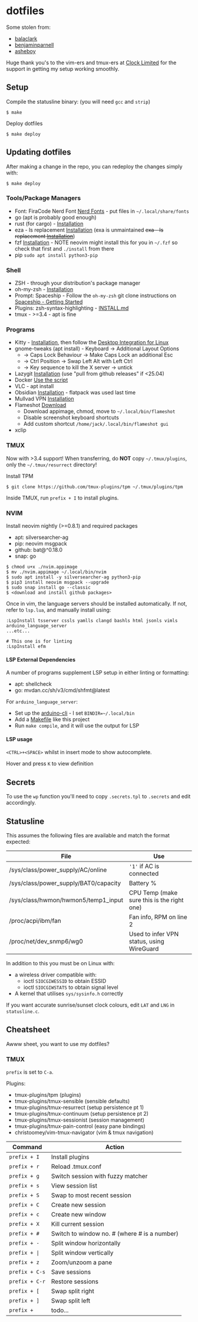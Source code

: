 # dotfiles

Some stolen from:
 - [balaclark](https://github.com/balaclark/dotfiles)
 - [benjaminparnell](https://github.com/benjaminparnell/dotfiles)
 - [asheboy](https://github.com/Asheboy/dotfiles)

Huge thank you's to the vim-ers and tmux-ers at [Clock Limited](https://github.com/clocklimited) for the support in getting my setup working smoothly.

## Setup

Compile the statusline binary: (you will need `gcc` and `strip`)

```
$ make
```

Deploy dotfiles

```
$ make deploy
```

## Updating dotfiles

After making a change in the repo, you can redeploy the changes simply with:

```
$ make deploy
```

### Tools/Package Managers

 - Font: FiraCode Nerd Font [Nerd Fonts](https://www.nerdfonts.com/) - put files in `~/.local/share/fonts`
 - go (apt is probably good enough)
 - rust (for cargo) - [Installation](https://rustup.rs/)
 - eza - ls replacement [Installation](https://eza.rocks/) (exa is unmaintained ~~exa - ls replacement [Installation](https://the.exa.website/install)~~)
 - fzf [Installation](https://github.com/junegunn/fzf#installation) - NOTE neovim might install this for you in `~/.fzf` so check that first and `./install` from there
 - pip `sudo apt install python3-pip`

### Shell

 - ZSH - through your distribution's package manager
 - oh-my-zsh - [Installation](https://ohmyz.sh/#install)
 - Prompt: Spaceship - Follow the `oh-my-zsh` git clone instructions on [Spaceship - Getting Started](https://spaceship-prompt.sh/getting-started/)
 - Plugins: zsh-syntax-highlighting - [INSTALL.md](https://github.com/zsh-users/zsh-syntax-highlighting/blob/master/INSTALL.md#oh-my-zsh)
 - tmux - >=3.4 - apt is fine

### Programs

 - Kitty - [Installation](https://sw.kovidgoyal.net/kitty/binary/#binary-install), then follow the [Desktop Integration for Linux](https://sw.kovidgoyal.net/kitty/binary/#desktop-integration-on-linux)
 - gnome-tweaks (apt install) - Keyboard -> Additional Layout Options
   - -> Caps Lock Behaviour -> Make Caps Lock an additional Esc
   - -> Ctrl Position -> Swap Left Alt with Left Ctrl
   - -> Key sequence to kill the X server -> untick
 - Lazygit [Installation](https://github.com/jesseduffield/lazygit#installation) (use "pull from github releases" if <25.04)
 - Docker [Use the script](https://docs.docker.com/engine/install/ubuntu/#install-using-the-convenience-script)
 - VLC - apt install
 - Obsidian [Installation](https://help.obsidian.md/install) - flatpack was used last time
 - Mullvad VPN [Installation](https://mullvad.net/en/download/vpn/linux)
 - Flameshot [Download](https://flameshot.org/#download)
   - Download appimage, chmod, move to `~/.local/bin/flameshot`
   - Disable screenshot keyboard shortcuts
   - Add custom shortcut `/home/jack/.local/bin/flameshot gui`
 - xclip


### TMUX

Now with >3.4 support! When transferring, do **NOT** copy `~/.tmux/plugins`, only the `~/.tmux/resurrect` directory!

Install TPM

```
$ git clone https://github.com/tmux-plugins/tpm ~/.tmux/plugins/tpm
```

Inside TMUX, run `prefix + I` to install plugins.

### NVIM

Install neovim nightly (>=0.8.1) and required packages
 - apt: silversearcher-ag
 - pip: neovim msgpack
 - github: bat@^0.18.0
 - snap: go

```
$ chmod u+x ./nvim.appimage
$ mv ./nvim.appimage ~/.local/bin/nvim
$ sudo apt install -y silversearcher-ag python3-pip
$ pip3 install neovim msgpack --upgrade
$ sudo snap install go --classic
$ <download and install github packages>
```

Once in vim, the language servers should be installed automatically. If not, refer to `lsp.lua`, and manually install using:

```
:LspInstall tsserver cssls yamlls clangd bashls html jsonls vimls arduino_language_server
...etc...

# This one is for linting
:LspInstall efm
```

#### LSP External Dependencies

A number of programs supplement LSP setup in either linting or formatting:
 - apt: shellcheck
 - go: mvdan.cc/sh/v3/cmd/shfmt@latest

For `arduino_language_server`:
 - Set up the [arduino-cli](https://github.com/arduino/arduino-cli) - I set `BINDIR=~/.local/bin`
 - Add a [Makefile](https://github.com/jack828/esp32-logger/blob/arduino/Makefile) like this project
 - Run `make compile`, and it will use the output for LSP

#### LSP usage

`<CTRL>+<SPACE>` whilst in insert mode to show autocomplete.

Hover and press `K` to view definition

## Secrets

To use the `wp` function you'll need to copy `.secrets.tpl` to `.secrets` and edit accordingly.

## Statusline

This assumes the following files are available and match the format expected:

| File | Use |
|------|-----|
| /sys/class/power_supply/AC/online | `'1'` if AC is connected |
| /sys/class/power_supply/BAT0/capacity | Battery % |
| /sys/class/hwmon/hwmon5/temp1_input | CPU Temp (make sure this is the right one) |
| /proc/acpi/ibm/fan | Fan info, RPM on line 2 |
| /proc/net/dev_snmp6/wg0 | Used to infer VPN status, using WireGuard |

In addition to this you must be on Linux with:
  - a wireless driver compatible with:
    - ioctl `SIOCGIWESSID` to obtain ESSID
    - ioctl `SIOCGIWSTATS` to obtain signal level
  - A kernel that utilises `sys/sysinfo.h` correctly

If you want accurate sunrise/sunset clock colours, edit `LAT` and `LNG` in `statusline.c`.

## Cheatsheet

Awww sheet, you want to use my dotfiles?

### TMUX

`prefix` is set to `C-a`.

Plugins:
 - tmux-plugins/tpm (plugins)
 - tmux-plugins/tmux-sensible (sensible defaults)
 - tmux-plugins/tmux-resurrect (setup persistence pt 1)
 - tmux-plugins/tmux-continuum (setup persistence pt 2)
 - tmux-plugins/tmux-sessionist (session management)
 - tmux-plugins/tmux-pain-control (easy pane bindings)
 - christoomey/vim-tmux-navigator (vim & tmux navigation)

| Command | Action |
|---------|--------|
| `prefix + I` | Install plugins |
| `prefix + r` | Reload .tmux.conf |
| `prefix + g` | Switch session with fuzzy matcher |
| `prefix + s` | View session list |
| `prefix + S` | Swap to most recent session |
| `prefix + C` | Create new session |
| `prefix + c` | Create new window |
| `prefix + X` | Kill current session |
| `prefix + #` | Switch to window no. # (where # is a number) |
| `prefix + -` | Split window horizontally |
| `prefix + \|` | Split window vertically |
| `prefix + z` | Zoom/unzoom a pane |
| `prefix + C-s` | Save sessions |
| `prefix + C-r` | Restore sessions |
| `prefix + [` | Swap split right |
| `prefix + ]` | Swap split left |
| `prefix + ` | todo... |
